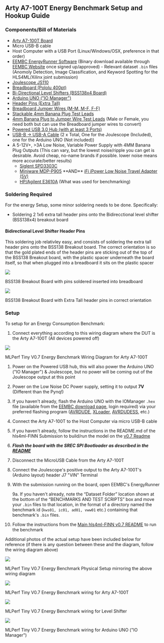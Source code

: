 ## Arty A7-100T Energy Benchmark Setup and Hookup Guide

### Components/Bill of Materials

-   [Arty A7-100T Board](https://www.newark.com/digilent/410-319-1/dev-board-fpga-artix-7/dp/40AH1638)
-   Micro USB-B cable
-   Host Computer with a USB Port (Linux/Windows/OSX, preference in that order)
-    [EEMBC EnergyRunner Software](https://github.com/eembc/energyrunner) (Binary download available through [EEMBC Website](https://www.eembc.org/) once signed up/approved)
    -   Relevant dataset `.bin` files (Anomoly Detection, Image Classification, and Keyword Spotting for the HLS4ML/Xilinx joint submission)
-   [Joulescope JS110](https://www.digikey.com/en/products/detail/joulescope%C2%AE/JS110-K000-001/13686734)
-   [Breadboard (Pololu 400pt)](https://www.digikey.com/en/products/detail/pololu-corporation/351/11586984) 
-   [Bi-Directional Level Shifters (BSS138x4 Board)](https://www.digikey.com/en/products/detail/adafruit-industries-llc/757/4990756)
-   [Arduino UNO ("IO Manager")](https://www.digikey.com/en/products/detail/arduino/A000066/2784006)
-   [Header Pins (Extra Tall)](https://www.digikey.com/en/products/detail/samtec-inc/MTSW-110-09-S-S-330/8162605) 
-   [Breadboard Jumper Wires (M-M, M-F, F-F)](https://www.amazon.com/EDGELEC-Breadboard-Optional-Assorted-Multicolored/dp/B07GD2BWPY)
-   [Stackable 4mm Banana Plug Test Leads](https://www.amazon.com/Sumnacon-Stackable-Silicone-Multimeter-Electrical/dp/B07179VF5J/)
-   [4mm Banana Plug to Jumper Wire Test Leads](https://www.amazon.com/Goupchn-Stackable-Breadboard-Flexible-Electrical/dp/B08KZGPTLM?th=1) (Male or Female, you need both but can use the Breadboard jumper wires to convert)
-   [Powered USB 3.0 Hub (with at least 3 Ports)](https://www.digikey.com/en/products/detail/adafruit-industries-llc/757/4990756) 
-   [USB-B → USB-A Cable](https://www.amazon.com/StarTech-com-3-Feet-USB-Certified-Cable/dp/B001GTW5Z2) (2 x Total, One for the Joulescope (Included), one for the Arduino UNO (Not included))
-   A 5-12V+, >3A Low Noise, Variable Power Supply with 4MM Banana Plug Outputs (This can vary, but the lowest noise/ripple you can get is desirable. Avoid cheap, no-name brands if possible. lower noise means more accurate/better results)
    -   [Siglent SPD3303C](https://www.amazon.com/Siglent-Technologies-SPD3303C-Power-Supply/dp/B01HENYNZS)
    -   [Miniware MDP-P905](https://www.amazon.com/SainSmart-MDP-P905-Programmable-Adjustable-Regulator/dp/B07ZCJGP1V) \*\*AND\*\* [iFi iPower Low Noise Travel Adapter (5V)](https://www.amazon.com/iPower-Supply-International-Travel-Adapters/dp/B01LZD8SHJ)
    -   [HP/Agilent E3610A](https://www.bellnw.com/manufacturer/Agilent/E3610A.htm) (What was used for benchmarking)

### Soldering Required

For the energy Setup, some minor soldering needs to be done. Specifically:

-   Soldering 2 1x6 extra tall header pins onto the Bidirecctional level shifter (BSS138x4) breakout board


#### Bidirectional Level Shifter Header Pins

This soldering job relativley easy, and consists of soldering the extra tall header pins onto the BSS138 Breakout board. The correct orientation is so that the gold plated ends of the header pins are sticking out of the top of the BSS138 Breakout board, with the plastic spacer underneath the board itself, so that when plugged into a breadboard it sits on the plastic spacer 

![](/img/img_20210607_140451.jpg)

BSS138 Breakout Board with pins soldered inserted into breadboard

![](/img/img_20210607_133515.jpg)

BSS138 Breakout Board with Extra Tall header pins in correct orientation

### Setup

To setup for an Energy Consumption Benchmark:

1.  Connect everything according to this wiring diagram where the DUT is the Arty A7-100T (All devices powered off)

![](/img/hookup-js110-arty.png)

MLPerf Tiny V0.7 Energy Benchmark Wiring Diagram for Arty A7-100T

1.  Power on the Powered USB hub, this will also power the Arduino UNO ("IO Manager") & Joulescope, but no power will be coming out of the Joulescope output at this point
2.  Power on the Low Noise DC Power supply, setting it to output **7V** (Different than the Pynq!)
3.  If you haven't already, flash the Arduino UNO with the IOManager `.hex` file (available from the [EEMBC download page](https://www.eembc.org/download2/), login required) via your preferred flashing program ([AVRDUDE](https://www.nongnu.org/avrdude/), [XLoader](https://github.com/binaryupdates/xLoader), [AVRDUDESS](https://github.com/zkemble/AVRDUDESS), etc.)
4.  Connect the Arty A7-100T to the Host Computer via micro USB-B cable
5.  If you haven't already, follow the instructions in the README.md of the hls4ml-FINN Submission to build/run the model on the [v0.7 Readme](README.md)
6.  ***_Flash the board with the SREC SPI Bootloader as described in the [README](arty_bootloader.md)_***
7.  Disconnect the MicroUSB Cable from the Arty A7-100T
8.  Connect the Joulescope's positive output to the Arty A7-100T's (Arduino layout) header J7 "VIN" Terminal
9.  With the submission running on the board, open EEMBC's EnergyRunner

	9a.  If you haven't already, note the “Dataset Folder” location shown at the bottom of the “BENCHMARKS AND TEST SCRIPTS” box and move your `.bin` files to that location, in the format of a directory named the benchmark id (`kws01, ic01, ad01, vww01` etc.) containing that benchmark's `.bin` files.
10.  Follow the instructions from the [Main hls4ml-FINN v0.7 README](README.md) to run the benchmark  

Additional photos of the actual setup have been included below for reference (if there is any question between these and the diagram, follow the wiring diagram above)

![](/img/full_energy_setup_arty.jpg)

MLPerf Tiny V0.7 Energy Benchmark Physical Setup mirroring the above wiring diagram

![](/img/arty_tinymlpower_wiring.jpg)

MLPerf Tiny V0.7 Energy Benchmark wiring for Arty A7-100T

![](/img/levelshifter_tinymlpower_wiring.png)

MLPerf Tiny V0.7 Energy Benchmark wiring for Level Shifter

![](/img/arduino_tinymlpower_wiring.png)

MLPerf Tiny V0.7 Energy Benchmark wiring for Arduino UNO ("IO Manager")
